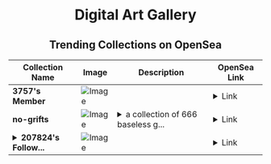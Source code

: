 <div align="center">

# Digital Art Gallery

## Trending Collections on OpenSea

| Collection Name                       | Image                                                                                     | Description                       | OpenSea Link                                                                                          |
|---------------------------------------|-------------------------------------------------------------------------------------------|-----------------------------------|--------------------------------------------------------------------------------------------------------|
| **3757's Member** | ![Image](https://i.seadn.io/s/raw/files/34916265a4cbe104c8cbceba492b3f99.png?w=500&auto=format?w=200&auto=format) |  | <details><summary>Link</summary>[3757's Member](https://opensea.io/collection/3757-s-member)</details> |
| **no-grifts** | ![Image](https://i.seadn.io/s/raw/files/b3dec49d791c37bd36549b6455d458ab.png?w=500&auto=format?w=200&auto=format) | <details><summary>a collection of 666 baseless g...</summary>a collection of 666 baseless grifters on Base. cc0.</details> | <details><summary>Link</summary>[no-grifts](https://opensea.io/collection/no-grifts)</details> |
| **<details><summary>207824's Follow...</summary>207824's Follower</details>** | ![Image](https://i.seadn.io/s/raw/files/19f9f090920392cc3650cbdf4361755b.png?w=500&auto=format?w=200&auto=format) |  | <details><summary>Link</summary>[207824's Follower](https://opensea.io/collection/207824-s-follower)</details> |

</div>